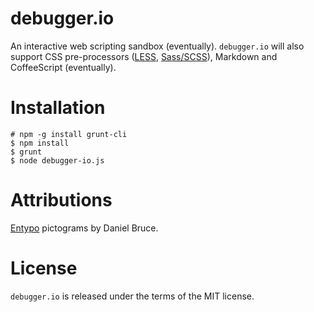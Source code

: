 debugger.io
===========
An interactive web scripting sandbox (eventually). `debugger.io` will also
support CSS pre-processors ([LESS](http://lesscss.org),
[Sass/SCSS](http://sass-lang.com)), Markdown and CoffeeScript (eventually).

Installation
============
    # npm -g install grunt-cli
    $ npm install
    $ grunt
    $ node debugger-io.js

Attributions
============
[Entypo](http://entypo.com) pictograms by Daniel Bruce.

License
=======
`debugger.io` is released under the terms of the MIT license.
